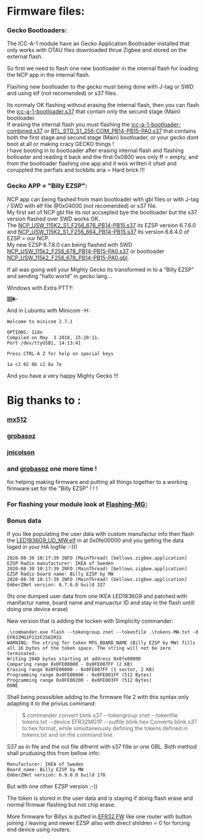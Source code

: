 # Firmware files:

### Gecko Bootloaders:
The ICC-A-1 module have an Gecko Application Bootloader installed that only works with OTAU files downloaded thrue Zigbee and stored on the external flash.  
  
So first we need to flash one new bootloader in the internal flash for loading the NCP app in the internal flash.  
  
Flashing new bootloader to the gecko must being done with J-tag or SWD and using elf (not recomended) or s37 files.    
  
Its normaly OK flashing without erasing the internal flash, then you can flash the [icc-a-1-bootloader.s37](icc-a-1-bootloader.s37) that contain only the secund stage (Main) bootloader.  
If erasing the internal flash you must flashing the [icc-a-1-bootloader-combined.s37](icc-a-1-bootloader-combined.s37) or [BTL_STD_S1_256-COM_PB14-PB15-PA0.s37](BTL_STD_S1_256-COM_PB14-PB15-PA0.s37) that contains both the first stage and secund stage (Main) bootloader, or your gecko dont boot at all or making cracy GECKO things !  
I have booting in to bootloader after erasing internal flash and flashing botloader and reading it back and the first 0x0800 wos only ff = empty, and from the bootloader flashing one app and it wos written it ofset and coruppted the perfials and lockbits aria = Hard brick !!!  

### Gecko APP = "Billy EZSP":
NCP app can being flashed from main bootloader with gbl files or with  J-tag / SWD with elf file @0x04000 (not recomended) or s37 file.  
My first set of NCP gbl file its not accsepted bye the bootloader but the s37 version flashed over SWD works OK.  
The [NCP_USW_115K2_S1_F256_676_PB14-PB15.s37](NCP_USW_115K2_S1_F256_676_PB14-PB15.s37) its EZSP version 6.7.6.0 and [NCP_USW_115K2_S1_F256_664_PB14-PB15.s37](NCP_USW_115K2_S1_F256_664_PB14-PB15.s37) its version 6.6.4.0 of EZSP = our NCP.  
My new EZSP 6.7.8.0 can being flashed with SWD [NCP_USW_115k2_F256_678_PB14-PB15-PA0.s37](NCP_USW_115k2_F256_678_PB14-PB15-PA0.s37) or bootloader [NCP_USW_115k2_F256_678_PB14-PB15-PA0.gbl](NCP_USW_115k2_F256_678_PB14-PB15-PA0.gbl).

If all was going well your Mighty Gecko its transformed in to a "Billy EZSP" and sending "hallo world" in gecko lang...  
  
Windows with Extra PTTY:
```
▒▒�~
```
And in Lubuntu with Minicom -H:
```
Welcome to minicom 2.7.1

OPTIONS: I18n                                                                
Compiled on May  3 2018, 15:20:11.                                           
Port /dev/ttyUSB1, 14:13:41                                                  
                                                                             
Press CTRL-A Z for help on special keys                                              
                                                                                     
1a c2 02 8b c2 8a 7e  
```

And you have a very happy Mighty Gecko !!!

# Big  thanks to : 
### [mx512](https://github.com/mtx512)
### [grobasoz](https://github.com/grobasoz)
### [jnicolson](https://github.com/jnicolson) 
### and [grobasoz](https://github.com/grobasoz) one more time !
for helping making firmware and putting all things together to a working firmware set for the "Billy EZSP" ! ! !  
 
 
### For flashing your module look at [Flashing-MG:](https://github.com/MattWestb/IKEA-TRADFRI-ICC-A-1-Module/tree/master/Flashing-MG)  
   
### Bonus data 

If you like populating the user data with custom manufactur info then flash the [LED1836G9_UD_MW.elf](LED1836G9_UD_MW.elf) in at 0x0fe00000  and you getting the data loged in your HA logfile :-)))  
```
2020-08-30 10:17:39 INFO (MainThread) [bellows.zigbee.application] EZSP Radio manufacturer: IKEA of Sweden
2020-08-30 10:17:39 INFO (MainThread) [bellows.zigbee.application] EZSP Radio board name: Billy EZSP by MW
2020-08-30 10:17:39 INFO (MainThread) [bellows.zigbee.application] EmberZNet version: 6.7.6.0 build 327
```
(Its one dumped user data from one IKEA LED1836G9 and patched with manifactur name, board name and manuactur ID and stay in the flash untill doing one device erase)

New version  that is adding  the tocken with Simplicity commander:
```
.\commander.exe flash --tokengroup znet --tokenfile .\tokens-MW.txt -d EFR32MG1P132F256IM32
WARNING: The string for token MFG_BOARD_NAME (Billy EZSP by MW) fills all 16 bytes of the token space. The string will not be zero terminated.
Writing 2048 bytes starting at address 0x0fe00000
Comparing range 0x0FE00000 - 0x0FE007FF (2 KB)
Erasing range 0x0FE00000 - 0x0FE007FF (1 sector, 2 KB)
Programming range 0x0FE00000 - 0x0FE001FF (512 Bytes)
Programming range 0x0FE00200 - 0x0FE003FF (512 Bytes)
DONE
```
Shall being posssiblee adding to the firmware file 2 with this syntax only adapting it to the privius command:
>$ commander convert blink.s37 --tokengroup znet --tokenfile tokens.txt --device EFR32MG1P --outfile blink.hex
Converts blink.s37 to hex format, while simultaneously defining the tokens defined in tokens.txt and on the command line.

S37 as in file and the out file difrernt with s37 fille or one GBL.
Both method shall prudusing this from bellow info:
```
Manufacturer: IKEA of Sweden
Board name: Billy EZSP by MW
EmberZNet version: 6.9.0.0 build 178
```
But with one other EZSP version ;-))

The token is stored in the user data and is staying if doing flash erase and normal firmwar flashing but not chip erase.

More firmware for Billys is putted in [EFR32 FW](https://github.com/MattWestb/EFR32-FW/tree/main/Billy_EZSP) like one router  with button joining / leaving and newer EZSP allso with direct shildren = 0 for forcing end device using routers.
